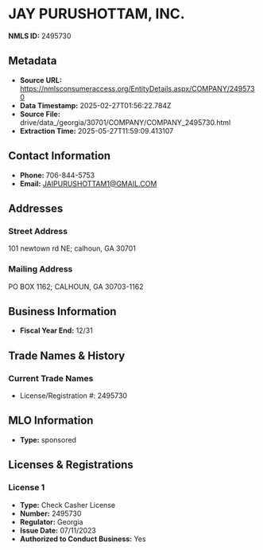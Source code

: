# JAY PURUSHOTTAM, INC.

**NMLS ID:** 2495730

## Metadata
- **Source URL:** https://nmlsconsumeraccess.org/EntityDetails.aspx/COMPANY/2495730
- **Data Timestamp:** 2025-02-27T01:56:22.784Z
- **Source File:** drive/data_/georgia/30701/COMPANY/COMPANY_2495730.html
- **Extraction Time:** 2025-05-27T11:59:09.413107

## Contact Information
- **Phone:** 706-844-5753
- **Email:** JAIPURUSHOTTAM1@GMAIL.COM

## Addresses
### Street Address
101 newtown rd NE; calhoun, GA 30701

### Mailing Address
PO BOX 1162; CALHOUN, GA 30703-1162

## Business Information
- **Fiscal Year End:** 12/31

## Trade Names & History
### Current Trade Names
- License/Registration #: 2495730

## MLO Information
- **Type:** sponsored

## Licenses & Registrations

### License 1
- **Type:** Check Casher License
- **Number:** 2495730
- **Regulator:** Georgia
- **Issue Date:** 07/11/2023
- **Authorized to Conduct Business:** Yes

